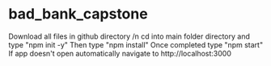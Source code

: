 # bad_bank_capstone

Download all files in github directory /n
cd into main folder directory and type "npm init -y"
Then type "npm install"
Once completed type "npm start"
If app doesn't open automatically navigate to http://localhost:3000
